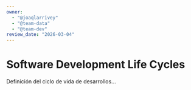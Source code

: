 ```yaml
---
owner:
  - "@joaqlarrivey"
  - "@team-data"
  - "@team-dev"
review_date: "2026-03-04"
---
```

# Software Development Life Cycles

Definición del ciclo de vida de desarrollos...
